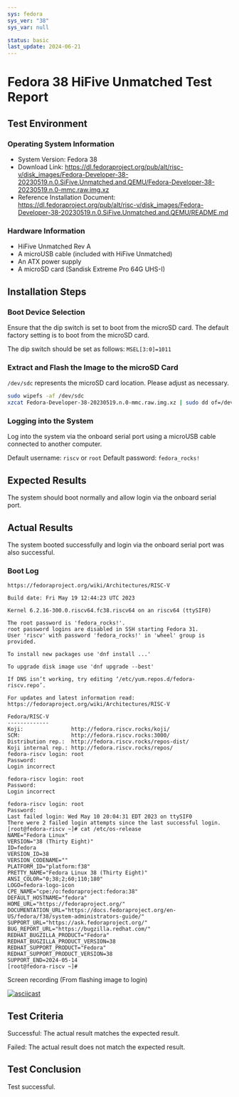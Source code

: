 ```yaml
---
sys: fedora
sys_ver: "38"
sys_var: null

status: basic
last_update: 2024-06-21
---
```


# Fedora 38 HiFive Unmatched Test Report

## Test Environment

### Operating System Information

- System Version: Fedora 38
- Download Link: https://dl.fedoraproject.org/pub/alt/risc-v/disk_images/Fedora-Developer-38-20230519.n.0.SiFive.Unmatched.and.QEMU/Fedora-Developer-38-20230519.n.0-mmc.raw.img.xz
- Reference Installation Document: https://dl.fedoraproject.org/pub/alt/risc-v/disk_images/Fedora-Developer-38-20230519.n.0.SiFive.Unmatched.and.QEMU/README.md

### Hardware Information

- HiFive Unmatched Rev A
- A microUSB cable (included with HiFive Unmatched)
- An ATX power supply
- A microSD card (Sandisk Extreme Pro 64G UHS-I)

## Installation Steps

### Boot Device Selection

Ensure that the dip switch is set to boot from the microSD card. The default factory setting is to boot from the microSD card.

The dip switch should be set as follows: `MSEL[3:0]=1011`

### Extract and Flash the Image to the microSD Card

`/dev/sdc` represents the microSD card location. Please adjust as necessary.

```bash
sudo wipefs -af /dev/sdc
xzcat Fedora-Developer-38-20230519.n.0-mmc.raw.img.xz | sudo dd of=/dev/sdc iflag=fullblock bs=4M status=progress
```

### Logging into the System

Log into the system via the onboard serial port using a microUSB cable connected to another computer.

Default username: `riscv` or `root`
Default password: `fedora_rocks!`

## Expected Results

The system should boot normally and allow login via the onboard serial port.

## Actual Results

The system booted successfully and login via the onboard serial port was also successful.

### Boot Log

```log
https://fedoraproject.org/wiki/Architectures/RISC-V                                                                                 
                                                                                                                                    
Build date: Fri May 19 12:44:23 UTC 2023                                                                                            
                                                                                                                                    
Kernel 6.2.16-300.0.riscv64.fc38.riscv64 on an riscv64 (ttySIF0)                                                                    
                                                                                                                                    
The root password is 'fedora_rocks!'.                                                                                               
root password logins are disabled in SSH starting Fedora 31.                                                                        
User 'riscv' with password 'fedora_rocks!' in 'wheel' group is provided.                                                            
                                                                                                                                    
To install new packages use 'dnf install ...'                                                                                       
                                                                                                                                    
To upgrade disk image use 'dnf upgrade --best'                                                                                      
                                                                                                                                    
If DNS isn’t working, try editing ‘/etc/yum.repos.d/fedora-riscv.repo’.                                                             
                                                                                                                                    
For updates and latest information read:                                                                                            
https://fedoraproject.org/wiki/Architectures/RISC-V                                                                                 
                                                                                                                                    
Fedora/RISC-V                                                                                                                       
-------------                                                                                                                       
Koji:               http://fedora.riscv.rocks/koji/                                                                                 
SCM:                http://fedora.riscv.rocks:3000/                                                                                 
Distribution rep.:  http://fedora.riscv.rocks/repos-dist/                                                                           
Koji internal rep.: http://fedora.riscv.rocks/repos/                                                                                
fedora-riscv login: root                                                                                                            
Password:                                                                                                                           
Login incorrect                                                                                                                     
                                                                                                                                    
fedora-riscv login: root                                                                                                            
Password:                                                                                                                           
Login incorrect 

fedora-riscv login: root                                                                                                            
Password:                                                                                                                           
Last failed login: Wed May 10 20:04:31 EDT 2023 on ttySIF0                                                                          
There were 2 failed login attempts since the last successful login.                                                                 
[root@fedora-riscv ~]# cat /etc/os-release                                                                                          
NAME="Fedora Linux"                                                                                                                 
VERSION="38 (Thirty Eight)"                                                                                                         
ID=fedora                                                                                                                           
VERSION_ID=38                                                                                                                       
VERSION_CODENAME=""                                                                                                                 
PLATFORM_ID="platform:f38"                                                                                                          
PRETTY_NAME="Fedora Linux 38 (Thirty Eight)"                                                                                        
ANSI_COLOR="0;38;2;60;110;180"                                                                                                      
LOGO=fedora-logo-icon                                                                                                               
CPE_NAME="cpe:/o:fedoraproject:fedora:38"                                                                                           
DEFAULT_HOSTNAME="fedora"                                                                                                           
HOME_URL="https://fedoraproject.org/"                                                                                               
DOCUMENTATION_URL="https://docs.fedoraproject.org/en-US/fedora/f38/system-administrators-guide/"                                    
SUPPORT_URL="https://ask.fedoraproject.org/"                                                                                        
BUG_REPORT_URL="https://bugzilla.redhat.com/"                                                                                       
REDHAT_BUGZILLA_PRODUCT="Fedora"                                                                                                    
REDHAT_BUGZILLA_PRODUCT_VERSION=38                                                                                                  
REDHAT_SUPPORT_PRODUCT="Fedora"                                                                                                     
REDHAT_SUPPORT_PRODUCT_VERSION=38                                                                                                   
SUPPORT_END=2024-05-14                                                                                                              
[root@fedora-riscv ~]#
```

Screen recording (From flashing image to login)

[![asciicast](https://asciinema.org/a/vulbDuQBEkAx4ldcquyMpVR2m.svg)](https://asciinema.org/a/vulbDuQBEkAx4ldcquyMpVR2m)

## Test Criteria

Successful: The actual result matches the expected result.

Failed: The actual result does not match the expected result.

## Test Conclusion

Test successful.
